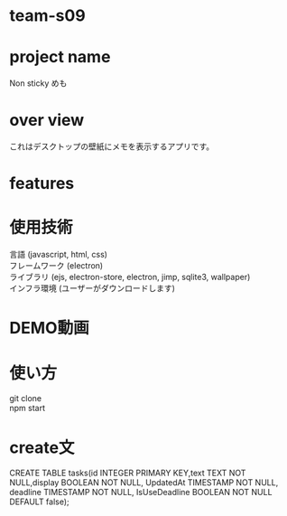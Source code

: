 # team-s09

# project name
Non sticky めも

# over view
これはデスクトップの壁紙にメモを表示するアプリです。

# features


# 使用技術
言語 (javascript, html, css)<br>
フレームワーク (electron)<br>
ライブラリ (ejs, electron-store, electron, jimp, sqlite3, wallpaper)<br>
インフラ環境 (ユーザーがダウンロードします)<br>

# DEMO動画


# 使い方
git clone<br>
npm start<br>

# create文
 CREATE TABLE tasks(id INTEGER PRIMARY KEY,text TEXT NOT NULL,display BOOLEAN NOT NULL, UpdatedAt TIMESTAMP NOT NULL, deadline TIMESTAMP NOT NULL, IsUseDeadline BOOLEAN NOT NULL DEFAULT false);